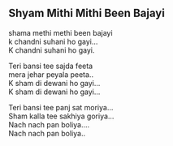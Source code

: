 ## Shyam Mithi Mithi Been Bajayi


shama methi methi been bajayi  
k chandni suhani ho gayi...  
K chandni suhani ho gayi.

Teri bansi tee sajda feeta  
mera jehar peyala peeta..  
K sham di dewani ho gayi...  
K sham di dewani ho gayi...

Teri bansi tee panj sat moriya...  
Sham kalla tee sakhiya goriya...  
Nach nach pan boliya....  
Nach nach pan boliya..

